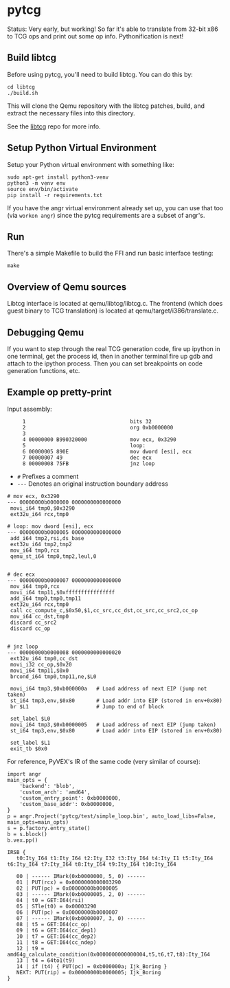 pytcg
=====

Status: Very early, but working!  So far it's able to translate from 32-bit x86
to TCG ops and print out some op info. Pythonification is next!

## Build libtcg

Before using pytcg, you'll need to build libtcg. You can do this by:

    cd libtcg
    ./build.sh

This will clone the Qemu repository with the libtcg patches, build, and extract
the necessary files into this directory.

See the [libtcg](https://github.com/angr-tcg/qemu) repo for more info.

## Setup Python Virtual Environment

Setup your Python virtual environment with something like:

    sudo apt-get install python3-venv
    python3 -m venv env
    source env/bin/activate
    pip install -r requirements.txt

If you have the angr virtual environment already set up, you can use that too
(via `workon angr`) since the pytcg requirements are a subset of angr's.

## Run

There's a simple Makefile to build the FFI and run basic interface testing:

    make

## Overview of Qemu sources

Libtcg interface is located at qemu/libtcg/libtcg.c. The frontend (which does
guest binary to TCG translation) is located at qemu/target/i386/translate.c.

## Debugging Qemu

If you want to step through the real TCG generation code, fire up ipython in
one terminal, get the process id, then in another terminal fire up gdb and
attach to the ipython process. Then you can set breakpoints on code generation
functions, etc.

## Example op pretty-print

Input assembly:
```
     1                                  bits 32
     2                                  org 0xb0000000
     3                                  
     4 00000000 B990320000              mov ecx, 0x3290
     5                                  loop:
     6 00000005 890E                    mov dword [esi], ecx
     7 00000007 49                      dec ecx
     8 00000008 75FB                    jnz loop
```

* `#` Prefixes a comment
* `---` Denotes an original instruction boundary address

```
# mov ecx, 0x3290
--- 00000000b0000000 0000000000000000
 movi_i64 tmp0,$0x3290
 ext32u_i64 rcx,tmp0

# loop: mov dword [esi], ecx
--- 00000000b0000005 0000000000000000
 add_i64 tmp2,rsi,ds_base
 ext32u_i64 tmp2,tmp2
 mov_i64 tmp0,rcx
 qemu_st_i64 tmp0,tmp2,leul,0


# dec ecx
--- 00000000b0000007 0000000000000000
 mov_i64 tmp0,rcx
 movi_i64 tmp11,$0xffffffffffffffff
 add_i64 tmp0,tmp0,tmp11
 ext32u_i64 rcx,tmp0
 call cc_compute_c,$0x50,$1,cc_src,cc_dst,cc_src,cc_src2,cc_op
 mov_i64 cc_dst,tmp0
 discard cc_src2
 discard cc_op


# jnz loop
--- 00000000b0000008 0000000000000020
 ext32u_i64 tmp0,cc_dst
 movi_i32 cc_op,$0x20
 movi_i64 tmp11,$0x0
 brcond_i64 tmp0,tmp11,ne,$L0
 
 movi_i64 tmp3,$0xb000000a   # Load address of next EIP (jump not taken)
 st_i64 tmp3,env,$0x80       # Load addr into EIP (stored in env+0x80)
 br $L1                      # Jump to end of block
 
 set_label $L0
 movi_i64 tmp3,$0xb0000005   # Load address of next EIP (jump taken)
 st_i64 tmp3,env,$0x80       # Load addr into EIP (stored in env+0x80)
 
 set_label $L1
 exit_tb $0x0
```

For reference, PyVEX's IR of the same code (very similar of course):
```
import angr
main_opts = {
    'backend': 'blob',
    'custom_arch': 'amd64',
    'custom_entry_point': 0xb0000000,
    'custom_base_addr': 0xb0000000,
}
p = angr.Project('pytcg/test/simple_loop.bin', auto_load_libs=False, main_opts=main_opts)
s = p.factory.entry_state()
b = s.block()
b.vex.pp()

IRSB {
   t0:Ity_I64 t1:Ity_I64 t2:Ity_I32 t3:Ity_I64 t4:Ity_I1 t5:Ity_I64 t6:Ity_I64 t7:Ity_I64 t8:Ity_I64 t9:Ity_I64 t10:Ity_I64

   00 | ------ IMark(0xb0000000, 5, 0) ------
   01 | PUT(rcx) = 0x0000000000003290
   02 | PUT(pc) = 0x00000000b0000005
   03 | ------ IMark(0xb0000005, 2, 0) ------
   04 | t0 = GET:I64(rsi)
   05 | STle(t0) = 0x00003290
   06 | PUT(pc) = 0x00000000b0000007
   07 | ------ IMark(0xb0000007, 3, 0) ------
   08 | t5 = GET:I64(cc_op)
   09 | t6 = GET:I64(cc_dep1)
   10 | t7 = GET:I64(cc_dep2)
   11 | t8 = GET:I64(cc_ndep)
   12 | t9 = amd64g_calculate_condition(0x0000000000000004,t5,t6,t7,t8):Ity_I64
   13 | t4 = 64to1(t9)
   14 | if (t4) { PUT(pc) = 0xb000000a; Ijk_Boring }
   NEXT: PUT(rip) = 0x00000000b0000005; Ijk_Boring
}
```
